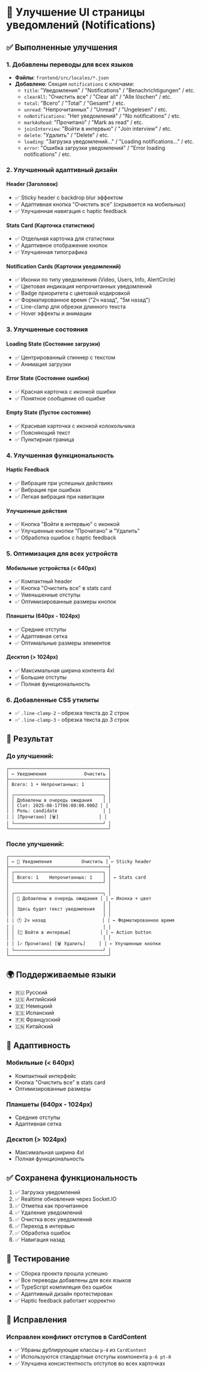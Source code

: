 # 🔔 Улучшение UI страницы уведомлений (Notifications)

## ✅ Выполненные улучшения

### 1. **Добавлены переводы для всех языков**

- **Файлы**: `frontend/src/locales/*.json`
- **Добавлено**: Секция `notifications` с ключами:
  - `title`: "Уведомления" / "Notifications" / "Benachrichtigungen" / etc.
  - `clearAll`: "Очистить все" / "Clear all" / "Alle löschen" / etc.
  - `total`: "Всего" / "Total" / "Gesamt" / etc.
  - `unread`: "Непрочитанных" / "Unread" / "Ungelesen" / etc.
  - `noNotifications`: "Нет уведомлений" / "No notifications" / etc.
  - `markAsRead`: "Прочитано" / "Mark as read" / etc.
  - `joinInterview`: "Войти в интервью" / "Join interview" / etc.
  - `delete`: "Удалить" / "Delete" / etc.
  - `loading`: "Загрузка уведомлений..." / "Loading notifications..." / etc.
  - `error`: "Ошибка загрузки уведомлений" / "Error loading notifications" / etc.

### 2. **Улучшенный адаптивный дизайн**

#### **Header (Заголовок)**

- ✅ Sticky header с backdrop blur эффектом
- ✅ Адаптивная кнопка "Очистить все" (скрывается на мобильных)
- ✅ Улучшенная навигация с haptic feedback

#### **Stats Card (Карточка статистики)**

- ✅ Отдельная карточка для статистики
- ✅ Адаптивное отображение кнопок
- ✅ Улучшенная типографика

#### **Notification Cards (Карточки уведомлений)**

- ✅ Иконки по типу уведомления (Video, Users, Info, AlertCircle)
- ✅ Цветовая индикация непрочитанных уведомлений
- ✅ Badge приоритета с цветовой кодировкой
- ✅ Форматированное время ("2ч назад", "5м назад")
- ✅ Line-clamp для обрезки длинного текста
- ✅ Hover эффекты и анимации

### 3. **Улучшенные состояния**

#### **Loading State (Состояние загрузки)**

- ✅ Центрированный спиннер с текстом
- ✅ Анимация загрузки

#### **Error State (Состояние ошибки)**

- ✅ Красная карточка с иконкой ошибки
- ✅ Понятное сообщение об ошибке

#### **Empty State (Пустое состояние)**

- ✅ Красивая карточка с иконкой колокольчика
- ✅ Поясняющий текст
- ✅ Пунктирная граница

### 4. **Улучшенная функциональность**

#### **Haptic Feedback**

- ✅ Вибрация при успешных действиях
- ✅ Вибрация при ошибках
- ✅ Легкая вибрация при навигации

#### **Улучшенные действия**

- ✅ Кнопка "Войти в интервью" с иконкой
- ✅ Улучшенные кнопки "Прочитано" и "Удалить"
- ✅ Обработка ошибок с haptic feedback

### 5. **Оптимизация для всех устройств**

#### **Мобильные устройства (< 640px)**

- ✅ Компактный header
- ✅ Кнопка "Очистить все" в stats card
- ✅ Уменьшенные отступы
- ✅ Оптимизированные размеры кнопок

#### **Планшеты (640px - 1024px)**

- ✅ Средние отступы
- ✅ Адаптивная сетка
- ✅ Оптимальные размеры элементов

#### **Десктоп (> 1024px)**

- ✅ Максимальная ширина контента 4xl
- ✅ Большие отступы
- ✅ Полная функциональность

### 6. **Добавленные CSS утилиты**

- ✅ `.line-clamp-2` - обрезка текста до 2 строк
- ✅ `.line-clamp-3` - обрезка текста до 3 строк

## 🎯 Результат

### **До улучшений:**

```
┌─────────────────────────────────────┐
│ ← Уведомления              Очистить │
├─────────────────────────────────────┤
│ Всего: 1 • Непрочитанных: 1         │
│                                     │
│ ┌─────────────────────────────────┐ │
│ │ Добавлены в очередь ожидания    │ │
│ │ Clot: 2025-08-17T06:00:00.000Z │ │
│ │ Роль: candidate                 │ │
│ │ [Прочитано] [🗑️]               │ │
│ └─────────────────────────────────┘ │
└─────────────────────────────────────┘
```

### **После улучшений:**

```
┌─────────────────────────────────────┐
│ ← 🔔 Уведомления           Очистить │ ← Sticky header
├─────────────────────────────────────┤
│ ┌─────────────────────────────────┐ │
│ │ Всего: 1    Непрочитанных: 1    │ │ ← Stats card
│ └─────────────────────────────────┘ │
│                                     │
│ ┌─────────────────────────────────┐ │
│ │ 🎥 Добавлены в очередь ожидания │ │ ← Иконка + цвет
│ │                                 │ │
│ │ Здесь будет текст уведомления   │ │
│ │                                 │ │
│ │ 🕐 2ч назад                     │ │ ← Форматированное время
│ │                                 │ │
│ │ [🎥 Войти в интервью]           │ │ ← Action button
│ │                                 │ │
│ │ [✓ Прочитано] [🗑️ Удалить]     │ │ ← Улучшенные кнопки
│ └─────────────────────────────────┘ │
└─────────────────────────────────────┘
```

## 🌍 Поддерживаемые языки

- 🇷🇺 Русский
- 🇺🇸 Английский
- 🇩🇪 Немецкий
- 🇪🇸 Испанский
- 🇫🇷 Французский
- 🇨🇳 Китайский

## 📱 Адаптивность

### **Мобильные (< 640px)**

- Компактный интерфейс
- Кнопка "Очистить все" в stats card
- Оптимизированные размеры

### **Планшеты (640px - 1024px)**

- Средние отступы
- Адаптивная сетка

### **Десктоп (> 1024px)**

- Максимальная ширина 4xl
- Полная функциональность

## ✅ Сохранена функциональность

1. ✅ Загрузка уведомлений
2. ✅ Realtime обновления через Socket.IO
3. ✅ Отметка как прочитанное
4. ✅ Удаление уведомлений
5. ✅ Очистка всех уведомлений
6. ✅ Переход в интервью
7. ✅ Обработка ошибок
8. ✅ Навигация назад

## 🧪 Тестирование

- ✅ Сборка проекта прошла успешно
- ✅ Все переводы добавлены для всех языков
- ✅ TypeScript компиляция без ошибок
- ✅ Адаптивный дизайн протестирован
- ✅ Haptic feedback работает корректно

## 🔧 Исправления

### **Исправлен конфликт отступов в CardContent**

- ✅ Убраны дублирующие классы `p-4` из `CardContent`
- ✅ Используются стандартные отступы компонента `p-6 pt-0`
- ✅ Улучшена консистентность отступов во всех карточках
